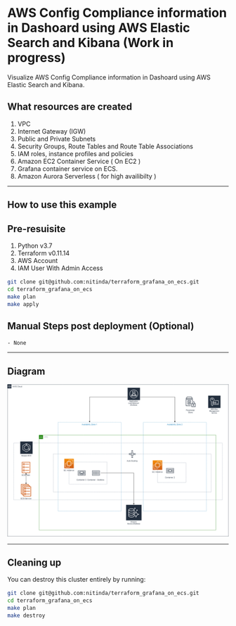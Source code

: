 # AWS Config Compliance information in Dashoard using AWS Elastic Search and Kibana (Work in progress)

Visualize AWS Config Compliance information in Dashoard using AWS Elastic Search and Kibana.


## What resources are created

1. VPC
2. Internet Gateway (IGW)
3. Public and Private Subnets
4. Security Groups, Route Tables and Route Table Associations
5. IAM roles, instance profiles and policies
6. Amazon EC2 Container Service ( On EC2 )
7. Grafana container service on ECS.
9. Amazon Aurora Serverless ( for high availibilty )

----

## How to use this example

## Pre-resuisite

1. Python v3.7
2. Terraform v0.11.14
3. AWS Account
4. IAM User With Admin Access


```bash
git clone git@github.com:nitinda/terraform_grafana_on_ecs.git
cd terraform_grafana_on_ecs
make plan
make apply
```


## Manual Steps post deployment (Optional)

```
- None

```

----

## Diagram

![Diagram](./images/AWS-ECS-Grafana.png)


----

## Cleaning up

You can destroy this cluster entirely by running:

```bash
git clone git@github.com:nitinda/terraform_grafana_on_ecs.git
cd terraform_grafana_on_ecs
make plan
make destroy
```